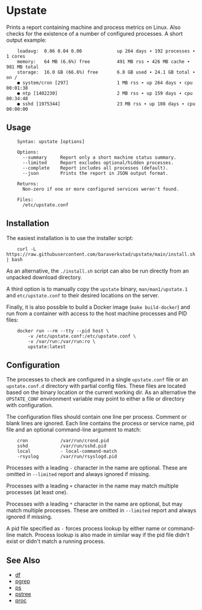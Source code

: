 # Upstate

Prints a report containing machine and process metrics on Linux. Also checks
for the existence of a number of configured processes. A short output example:

```
    loadavg:  0.06 0.04 0.00             up 264 days ∙ 192 processes ∙ 1 cores
    memory:   64 MB (6.6%) free          491 MB rss ∙ 426 MB cache ∙ 981 MB total
    storage:  16.0 GB (66.6%) free       6.8 GB used ∙ 24.1 GB total ∙ on /
    ● system/cron [297]                  1 MB rss ∙ up 264 days ∙ cpu 00:01:38
    ● ntp [1402230]                      2 MB rss ∙ up 159 days ∙ cpu 00:34:48
    ● sshd [1975344]                     23 MB rss ∙ up 108 days ∙ cpu 00:00:00
```


## Usage

```
    Syntax: upstate [options]

    Options:
      --summary     Report only a short machine status summary.
      --limited     Report excludes optional/hidden processes.
      --complete    Report includes all processes (default).
      --json        Prints the report in JSON output format.

    Returns:
      Non-zero if one or more configured services weren't found.

    Files:
      /etc/upstate.conf
```


## Installation

The easiest installation is to use the installer script:

```
    curl -L https://raw.githubusercontent.com/baraverkstad/upstate/main/install.sh | bash
```

As an alternative, the `./install.sh` script can also be run directly from an
unpacked download directory.

A third option is to manually copy the `upstate` binary, `man/man1/upstate.1` and
`etc/upstate.conf` to their desired locations on the server.

Finally, it is also possible to build a Docker image (`make build-docker`)
and run from a container with access to the host machine processes and PID
files:

```
    docker run --rm --tty --pid host \
        -v /etc/upstate.conf:/etc/upstate.conf \
        -v /var/run:/var/run:ro \
        upstate:latest
```


## Configuration

The processes to check are configured in a single `upstate.conf` file or an
`upstate.conf.d` directory with partial config files. These files are located
based on the binary location or the current working dir. As an alternative
the `UPSTATE_CONF` environment variable may point to either a file or
directory with configuration.

The configuration files should contain one line per process. Comment or blank
lines are ignored. Each line contains the process or service name, pid file
and an optional command-line argument to match:

```
    cron            /var/run/crond.pid
    sshd            /var/run/sshd.pid
    local           - local-command-match
    -rsyslog        /var/run/rsyslogd.pid
```

Processes with a leading `-` character in the name are optional. These
are omitted in `--limited` report and always ignored if missing.

Processes with a leading `+` character in the name may match multiple
processes (at least one).

Processes with a leading `*` character in the name are optional, but
may match multiple processes. These are omitted in `--limited` report
and always ignored if missing.

A pid file specified as `-` forces process lookup by either name or
command-line match. Process lookup is also made in similar way if the pid
file didn't exist or didn't match a running process.


## See Also

* [df](http://manpages.ubuntu.com/manpages/man1/df.1.html)
* [pgrep](http://manpages.ubuntu.com/manpages/man1/pgrep.1.html)
* [ps](http://manpages.ubuntu.com/manpages/man1/ps.1.html)
* [pstree](http://manpages.ubuntu.com/manpages/man1/pstree.1.html)
* [proc](http://manpages.ubuntu.com/manpages/man5/proc.5.html)
